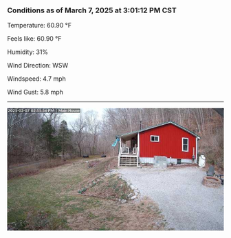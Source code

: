 ### Conditions as of March 7, 2025 at 3:01:12 PM CST 

Temperature: 60.90 &deg;F

Feels like: 60.90 &deg;F

Humidity: 31%

Wind Direction: WSW

Windspeed: 4.7 mph

Wind Gust: 5.8 mph

---

<img src="./images/latest.jpeg"/>


